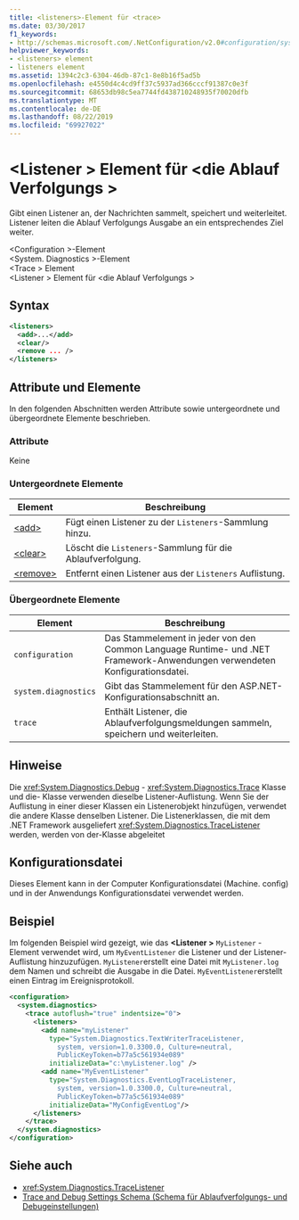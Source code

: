 ```yaml
---
title: <listeners>-Element für <trace>
ms.date: 03/30/2017
f1_keywords:
- http://schemas.microsoft.com/.NetConfiguration/v2.0#configuration/system.diagnostics/trace/listeners
helpviewer_keywords:
- <listeners> element
- listeners element
ms.assetid: 1394c2c3-6304-46db-87c1-8e8b16f5ad5b
ms.openlocfilehash: e4550d4c4cd9ff37c5937ad366cccf91387c0e3f
ms.sourcegitcommit: 68653db98c5ea7744fd438710248935f70020dfb
ms.translationtype: MT
ms.contentlocale: de-DE
ms.lasthandoff: 08/22/2019
ms.locfileid: "69927022"
---
```

# <a name="listeners-element-for-trace"></a>\<Listener > Element für \<die Ablauf Verfolgungs >
Gibt einen Listener an, der Nachrichten sammelt, speichert und weiterleitet. Listener leiten die Ablauf Verfolgungs Ausgabe an ein entsprechendes Ziel weiter.  
  
 \<Configuration >-Element  
\<System. Diagnostics >-Element  
\<Trace > Element  
\<Listener > Element für \<die Ablauf Verfolgungs >  
  
## <a name="syntax"></a>Syntax  
  
```xml  
<listeners>   
  <add>...</add>  
  <clear/>  
  <remove ... />  
</listeners>  
```  
  
## <a name="attributes-and-elements"></a>Attribute und Elemente  
 In den folgenden Abschnitten werden Attribute sowie untergeordnete und übergeordnete Elemente beschrieben.  
  
### <a name="attributes"></a>Attribute  
 Keine  
  
### <a name="child-elements"></a>Untergeordnete Elemente  
  
|Element|Beschreibung|  
|-------------|-----------------|  
|[\<add>](add-element-for-listeners-for-trace.md)|Fügt einen Listener zu der `Listeners`-Sammlung hinzu.|  
|[\<clear>](clear-element-for-listeners-for-trace.md)|Löscht die `Listeners`-Sammlung für die Ablaufverfolgung.|  
|[\<remove>](remove-element-for-listeners-for-trace.md)|Entfernt einen Listener aus der `Listeners` Auflistung.|  
  
### <a name="parent-elements"></a>Übergeordnete Elemente  
  
|Element|Beschreibung|  
|-------------|-----------------|  
|`configuration`|Das Stammelement in jeder von den Common Language Runtime- und .NET Framework-Anwendungen verwendeten Konfigurationsdatei.|  
|`system.diagnostics`|Gibt das Stammelement für den ASP.NET-Konfigurationsabschnitt an.|  
|`trace`|Enthält Listener, die Ablaufverfolgungsmeldungen sammeln, speichern und weiterleiten.|  
  
## <a name="remarks"></a>Hinweise  
 Die <xref:System.Diagnostics.Debug> - <xref:System.Diagnostics.Trace> Klasse und die- Klasse verwenden dieselbe Listener-Auflistung. Wenn Sie der Auflistung in einer dieser Klassen ein Listenerobjekt hinzufügen, verwendet die andere Klasse denselben Listener. Die Listenerklassen, die mit dem .NET Framework ausgeliefert <xref:System.Diagnostics.TraceListener> werden, werden von der-Klasse abgeleitet  
  
## <a name="configuration-file"></a>Konfigurationsdatei  
 Dieses Element kann in der Computer Konfigurationsdatei (Machine. config) und in der Anwendungs Konfigurationsdatei verwendet werden.  
  
## <a name="example"></a>Beispiel  
 Im folgenden Beispiel wird gezeigt, wie das  **\<Listener >** `MyListener` -Element verwendet wird, um `MyEventListener` die Listener und der Listener-Auflistung hinzuzufügen. `MyListener`erstellt eine Datei mit `MyListener.log` dem Namen und schreibt die Ausgabe in die Datei. `MyEventListener`erstellt einen Eintrag im Ereignisprotokoll.  
  
```xml  
<configuration>  
  <system.diagnostics>  
    <trace autoflush="true" indentsize="0">  
      <listeners>  
        <add name="myListener"   
          type="System.Diagnostics.TextWriterTraceListener,   
            system, version=1.0.3300.0, Culture=neutral,   
            PublicKeyToken=b77a5c561934e089"   
          initializeData="c:\myListener.log" />  
        <add name="MyEventListener"  
          type="System.Diagnostics.EventLogTraceListener,   
            system, version=1.0.3300.0, Culture=neutral,   
            PublicKeyToken=b77a5c561934e089"  
          initializeData="MyConfigEventLog"/>  
      </listeners>  
    </trace>  
  </system.diagnostics>  
</configuration>  
```  
  
## <a name="see-also"></a>Siehe auch

- <xref:System.Diagnostics.TraceListener>
- [Trace and Debug Settings Schema (Schema für Ablaufverfolgungs- und Debugeinstellungen)](index.md)
